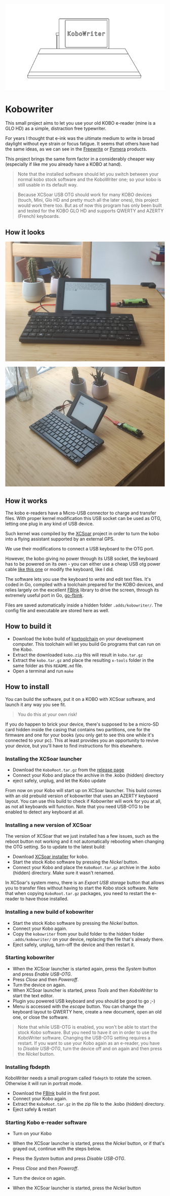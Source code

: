 <p align="center">
  <img src="assets/kobowriter.png" />
</p>

# Kobowriter

This small project aims to let you use your old KOBO e-reader (mine is a GLO HD) as a simple, distraction free typewriter.

For years I thought that e-ink was the ultimate medium to write in broad daylight without eye strain or focus fatigue. It seems that others have had the same ideas, as we can see in the [Freewrite](https://getfreewrite.com/) or [Pomera](https://www.kickstarter.com/projects/2132003782/pomera-pocket-typewriter-with-e-ink?ref=category_newest&amp;ref=discovery) products.

This project brings the same form factor in a considerably cheaper way (especially if like me you already have a KOBO at hand).

> Note that the installed software should let you switch between your normal kobo stock software and the KoboWriter one; so your kobo is still usable in its default way.

> Because XCSoar USB OTG should work for many KOBO devices (touch, Mini, Glo HD and pretty much all the later ones), this project would work there too. But as of now this program has only been built and tested for the KOBO GLO HD and supports QWERTY and AZERTY (French) keyboards.

## How it looks

![From face](assets/face.jpg)

![From side](assets/side.jpg)

## How it works

The kobo e-readers have a Micro-USB connector to charge and transfer files. With proper kernel modification this USB socket can be used as OTG, letting one plug in any kind of USB device.

Such kernel was compiled by the [XCSoar](https://github.com/XCSoar/XCSoar) project in order to turn the kobo into a flying assistant supported by an external GPS.

We use their modifications to connect a USB keyboard to the OTG port.

However, the kobo giving no power through its USB socket, the keyboard has to be powered on its own - you can either use a cheap USB otg power cable [like this one](https://www.amazon.com/AuviPal-Micro-USB-Cable-Power/dp/B07FY9Z9GD/ref=sr_1_3?crid=13TQ5BP3TUJT5&dchild=1&keywords=powered+usb+otg&qid=1630094365&sprefix=powered+%2Caps%2C536&sr=8-3) or modify the keyboard, like I did.

The software lets you use the keyboard to write and edit text files. It's coded in Go, compiled with a toolchain prepared for the KOBO devices, and relies largely on the excellent [FBInk](https://github.com/NiLuJe/FBInk) library to drive the screen, through its extremely useful port in Go, [go-fbink](https://github.com/shermp/go-fbink-v2).

Files are saved automatically inside a hidden folder `.adds/kobowriter/`. The config file and executable are stored here as well.

## How to build it

- Download the kobo build of [koxtoolchain](https://github.com/koreader/koxtoolchain/releases/tag/2021.12) on your development computer. This toolchain will let you build Go programs that can run on the Kobo.
- Extract the downloaded `kobo.zip` this will result in `kobo.tar.gz`
- Extract the `kobo.tar.gz` and place the resulting `x-tools` folder in the same folder as this `README.md` file.
- Open a terminal and run `make`

## How to install

You can build the software, put it on a KOBO with XCSoar software, and launch it any way you see fit.

> You do this at your own risk! 

If you do happen to brick your device, there's supposed to be a micro-SD card hidden inside the casing that contains two partitions, one for the firmware and one for your books (you only get to see this one while it's connected to your pc). This at least provides you an opportunity to revive your device, but you'll have to find instructions for this elsewhere.

### Installing the XCSoar launcher

- Download the `KoboRoot.tar.gz` from the [release page](https://github.com/olup/kobowriter/releases/tag/v0.0.1)
- Connect your Kobo and place the archive in the .kobo (hidden) directory
- eject safely, unplug, and let the Kobo update
  
From now on your Kobo will start up on XCSoar launcher. This build comes with an old prebuild version of kobowriter that uses an AZERTY keybaord layout. You can use this build to check if Kobowriter will work for you at all, as not all keyboards will function. Note that you need USB-OTG to be enabled to detect any keyboard at all.

### Installing a new version of XCSoar

The version of XCSoar that we just installed has a few issues, such as the reboot button not working and it not automatically rebooting when changing the OTG setting. So to update to the latest build:

- Download [XCSoar installer](https://www.xcsoar.org/download/) for kobo.
- Start the stock Kobo software by pressing the *Nickel* button.
- Connect your Kobo and place the `KoboRoot.tar.gz` archive in the .kobo (hidden) directory. Make sure it wasn't renamed.

In XCSoar's system menu, there is an *Export USB storage* button that allows you to transfer files without having to start the Kobo stock software. Note that when copying `KoboRoot.tar.gz` packages, you need to restart the e-reader to have those installed.

### Installing a new build of kobowriter

- Start the stock Kobo software by pressing the *Nickel* button.
- Connect your Kobo again.
- Copy the `kobowriter` from your build folder to the hidden folder `.adds/kobowriter/` on your device, replacing the file that's already there.
- Eject safely, unplug, turn-off the device and then restart it.

### Starting kobowriter

- When the XCSoar launcher is started again, press the *System* button and press *Enable USB-OTG*.
- Press *Close* and then *Poweroff*.
- Turn the device on again.
- When XCSoar launcher is started, press *Tools* and then *KoboWriter* to start the text editor.
- Plugin you powered USB keyboard and you should be good to go ;-)
- Menu is accessed with the *escape* button. You can change the keyboard layout to QWERTY here, create a new document, open an old one, or close the software.

> Note that while USB-OTG is enabled, you won't be able to start the stock Kobo software. But you need to have it on in order to use the KoboWriter software. Changing the USB-OTG setting requires a restart. If you want to use your Kobo again as an e-reader, you have to *Disable USB-OTG*, turn the device off and on again and then press the *Nickel* button.

### Installing fbdepth

KoboWriter needs a small program called `fbdepth` to rotate the screen. Otherwise it will run in portrait mode. 

- Download the [FBInk](https://www.mobileread.com/forums/showthread.php?t=299110) build in the first post.
- Connect your Kobo again.
- Extract the `KoboRoot.tar.gz` in the zip file to the .kobo (hidden) directory.
- Eject safely & restart

### Starting Kobo e-reader software
- Turn on your Kobo
- When the XCSoar launcher is started, press the *Nickel* button, or if that's grayed out, continue with the steps below.

- Press the *System* button and press *Disable USB-OTG*.
- Press *Close* and then *Poweroff*.
- Turn the device on again.
- When the XCSoar launcher is started, press the *Nickel* button

